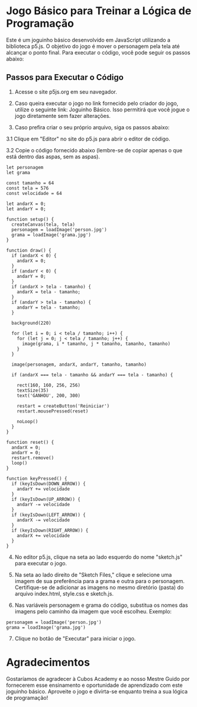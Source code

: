 # Jogo Básico para Treinar a Lógica de Programação
Este é um joguinho básico desenvolvido em JavaScript utilizando a biblioteca p5.js. O objetivo do jogo é mover o personagem pela tela até alcançar o ponto final. Para executar o código, você pode seguir os passos abaixo:

## Passos para Executar o Código
1. Acesse o site p5js.org em seu navegador.

2. Caso queira executar o jogo no link fornecido pelo criador do jogo, utilize o seguinte link: Joguinho Básico. Isso permitirá que você jogue o jogo diretamente sem fazer alterações.

3. Caso prefira criar o seu próprio arquivo, siga os passos abaixo:

3.1 Clique em "Editor" no site do p5.js para abrir o editor de código.

3.2 Copie o código fornecido abaixo (lembre-se de copiar apenas o que está dentro das aspas, sem as aspas).
```
let personagem
let grama

const tamanho = 64
const tela = 576
const velocidade = 64

let andarX = 0;
let andarY = 0;

function setup() {
  createCanvas(tela, tela)
  personagem = loadImage('person.jpg')
  grama = loadImage('grama.jpg')
}

function draw() {
  if (andarX < 0) {
    andarX = 0;
  }
  if (andarY < 0) {
    andarY = 0;
  }
  if (andarX > tela - tamanho) {
    andarX = tela - tamanho;
  }
  if (andarY > tela - tamanho) {
    andarY = tela - tamanho;
  }

  background(220)

  for (let i = 0; i < tela / tamanho; i++) {
    for (let j = 0; j < tela / tamanho; j++) {
      image(grama, i * tamanho, j * tamanho, tamanho, tamanho)
    }
  }

  image(personagem, andarX, andarY, tamanho, tamanho)

  if (andarX === tela - tamanho && andarY === tela - tamanho) {

    rect(160, 160, 256, 256)
    textSize(35)
    text('GANHOU', 200, 300)

    restart = createButton('Reiniciar')
    restart.mousePressed(reset)

    noLoop()
  }
}

function reset() {
  andarX = 0;
  andarY = 0;
  restart.remove()
  loop()
}

function keyPressed() {
  if (keyIsDown(DOWN_ARROW)) {
    andarY += velocidade
  }
  if (keyIsDown(UP_ARROW)) {
    andarY -= velocidade
  }
  if (keyIsDown(LEFT_ARROW)) {
    andarX -= velocidade
  }
  if (keyIsDown(RIGHT_ARROW)) {
    andarX += velocidade
  }
}
```
4. No editor p5.js, clique na seta ao lado esquerdo do nome "sketch.js" para executar o jogo.

5. Na seta ao lado direito de "Sketch Files," clique e selecione uma imagem de sua preferência para a grama e outra para o personagem. Certifique-se de adicionar as imagens no mesmo diretório (pasta) do arquivo index.html, style.css e sketch.js.

6. Nas variáveis personagem e grama do código, substitua os nomes das imagens pelo caminho da imagem que você escolheu. Exemplo:

```
personagem = loadImage('person.jpg')
grama = loadImage('grama.jpg')
```
7. Clique no botão de "Executar" para iniciar o jogo.
# Agradecimentos
Gostaríamos de agradecer à Cubos Academy e ao nosso Mestre Guido por fornecerem esse ensinamento e oportunidade de aprendizado com este joguinho básico. Aproveite o jogo e divirta-se enquanto treina a sua lógica de programação!
